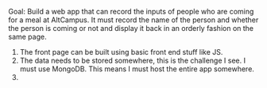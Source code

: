 Goal: Build a web app that can record the inputs of people who are coming for a meal at AltCampus. It must record the name of the person and whether the person is coming or not and display it back in an orderly fashion on the same page.

1) The front page can be built using basic front end stuff like JS.
2) The data needs to be stored somewhere, this is the challenge I see. I must use MongoDB. This means I must host the entire app somewhere.
3) 
